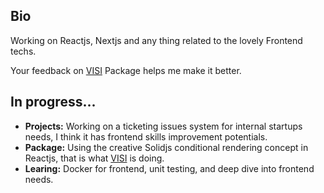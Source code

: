 ## Bio
Working on Reactjs, Nextjs and any thing related to the lovely Frontend techs.

Your feedback on [VISI](https://github.com/sfwnisme/visi) Package helps me make it better.

## In progress...

- **Projects:** Working on a ticketing issues system for internal startups needs, I think it has frontend skills improvement potentials.
- **Package:** Using the creative Solidjs conditional rendering concept in Reactjs, that is what [VISI](https://github.com/sfwnisme/visi) is doing.
- **Learing:** Docker for frontend, unit testing, and deep dive into frontend needs.

